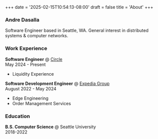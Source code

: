 +++
date = '2025-02-15T10:54:13-08:00'
draft = false
title = 'About'
+++

### Andre Dasalla

Software Engineer based in Seattle, WA. General interest in distributed systems & computer networks.

### Work Experience

**Software Engineer** @ [Circle](https://circle.com)  
May 2024 - Present

- Liquidity Experience

**Software Development Engineer** @ [Expedia Group](https://expedia.com)  
August 2022 - May 2024

- Edge Engineering
- Order Management Services

### Education

**B.S. Computer Science** @ Seattle University  
2018-2022
